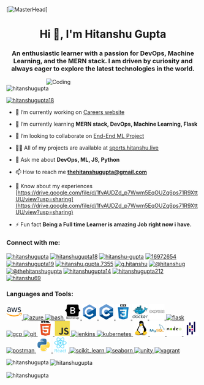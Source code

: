 [![MasterHead](https://www.bing.com/images/search?view=detailV2&ccid=pg%2bmvrrm&id=1B738955BE6C0BD0AC8EFC9B3C6DE5CBD99E95C8&thid=OIP.pg-mvrrm26mLlitSWncgJQHaEy&mediaurl=https%3a%2f%2fralfneubauer.info%2fwp-content%2fuploads%2f2021%2f01%2fDevOpsLove.gif&exph=455&expw=704&q=animated+devOps+gif&simid=608027675808898636&FORM=IRPRST&ck=385FAAE25A7966380CE90AC2B016DE68&selectedIndex=20&ajaxhist=0&ajaxserp=0)]
<h1 align="center">Hi 👋, I'm Hitanshu Gupta</h1>
<h3 align="center">An enthusiastic learner with a passion for DevOps, Machine Learning, and the MERN stack. I am driven by curiosity and always eager to explore the latest technologies in the world.</h3>
<img align="right" alt="Coding" width="400" src="https://www.bing.com/images/search?view=detailV2&ccid=4fNBO%2fUD&id=32E4D5B8DEF4D21131B4D2E49B5D08F67B5F0251&thid=OIP.4fNBO_UDYEVxM0E5T2FyJQHaFj&mediaurl=https%3a%2f%2fcdn.dribbble.com%2fusers%2f1162077%2fscreenshots%2f3848914%2fprogrammer.gif&exph=600&expw=800&q=animated+funny+coding+gif&simid=608041273670189966&FORM=IRPRST&ck=1525C3024C1B097B8DC316B757E7A12C&selectedIndex=27&ajaxhist=0&ajaxserp=0">

<p align="left"> <img src="https://komarev.com/ghpvc/?username=hitanshugupta&label=Profile%20views&color=0e75b6&style=flat" alt="hitanshugupta" /> </p>

<p align="left"> <a href="https://twitter.com/hitanshugupta18" target="blank"><img src="https://img.shields.io/twitter/follow/hitanshugupta18?logo=twitter&style=for-the-badge" alt="hitanshugupta18" /></a> </p>

- 🔭 I’m currently working on [Careers website](https://github.com/HitanshuGupta/Careers-website-using-Flask)

- 🌱 I’m currently learning **MERN stack, DevOps, Machine Learning, Flask**

- 👯 I’m looking to collaborate on [End-End ML Project](https://github.com/HitanshuGupta/End-to-End-ML-Project)

- 👨‍💻 All of my projects are available at [sports.hitanshu.live](sports.hitanshu.live)

- 💬 Ask me about **DevOps, ML, JS, Python**

- 📫 How to reach me **thehitanshugupta@gmail.com**

- 📄 Know about my experiences [https://drive.google.com/file/d/1fvAUDZd_p7Wwm5EqOUZq6ps71R9XttUU/view?usp=sharing](https://drive.google.com/file/d/1fvAUDZd_p7Wwm5EqOUZq6ps71R9XttUU/view?usp=sharing)

- ⚡ Fun fact **Being a Full time Learner is amazing Job right now i have.**

<h3 align="left">Connect with me:</h3>
<p align="left">
<a href="https://dev.to/hitanshugupta" target="blank"><img align="center" src="https://raw.githubusercontent.com/rahuldkjain/github-profile-readme-generator/master/src/images/icons/Social/devto.svg" alt="hitanshugupta" height="30" width="40" /></a>
<a href="https://twitter.com/hitanshugupta18" target="blank"><img align="center" src="https://raw.githubusercontent.com/rahuldkjain/github-profile-readme-generator/master/src/images/icons/Social/twitter.svg" alt="hitanshugupta18" height="30" width="40" /></a>
<a href="https://linkedin.com/in/hitanshu-gupta" target="blank"><img align="center" src="https://raw.githubusercontent.com/rahuldkjain/github-profile-readme-generator/master/src/images/icons/Social/linked-in-alt.svg" alt="hitanshu-gupta" height="30" width="40" /></a>
<a href="https://stackoverflow.com/users/16972654" target="blank"><img align="center" src="https://raw.githubusercontent.com/rahuldkjain/github-profile-readme-generator/master/src/images/icons/Social/stack-overflow.svg" alt="16972654" height="30" width="40" /></a>
<a href="https://kaggle.com/hitanshugupta19" target="blank"><img align="center" src="https://raw.githubusercontent.com/rahuldkjain/github-profile-readme-generator/master/src/images/icons/Social/kaggle.svg" alt="hitanshugupta19" height="30" width="40" /></a>
<a href="https://fb.com/hitanshu.gupta.7355" target="blank"><img align="center" src="https://raw.githubusercontent.com/rahuldkjain/github-profile-readme-generator/master/src/images/icons/Social/facebook.svg" alt="hitanshu.gupta.7355" height="30" width="40" /></a>
<a href="https://instagram.com/g.hitanshu" target="blank"><img align="center" src="https://raw.githubusercontent.com/rahuldkjain/github-profile-readme-generator/master/src/images/icons/Social/instagram.svg" alt="g.hitanshu" height="30" width="40" /></a>
<a href="https://hashnode.com/@hitanshug" target="blank"><img align="center" src="https://raw.githubusercontent.com/rahuldkjain/github-profile-readme-generator/master/src/images/icons/Social/hashnode.svg" alt="@hitanshug" height="30" width="40" /></a>
<a href="https://medium.com/@thehitanshugupta" target="blank"><img align="center" src="https://raw.githubusercontent.com/rahuldkjain/github-profile-readme-generator/master/src/images/icons/Social/medium.svg" alt="@thehitanshugupta" height="30" width="40" /></a>
<a href="https://www.youtube.com/c/hitanshugupta14" target="blank"><img align="center" src="https://raw.githubusercontent.com/rahuldkjain/github-profile-readme-generator/master/src/images/icons/Social/youtube.svg" alt="hitanshugupta14" height="30" width="40" /></a>
<a href="https://www.hackerrank.com/hitanshugupta212" target="blank"><img align="center" src="https://raw.githubusercontent.com/rahuldkjain/github-profile-readme-generator/master/src/images/icons/Social/hackerrank.svg" alt="hitanshugupta212" height="30" width="40" /></a>
<a href="https://www.leetcode.com/hitanshu69" target="blank"><img align="center" src="https://raw.githubusercontent.com/rahuldkjain/github-profile-readme-generator/master/src/images/icons/Social/leet-code.svg" alt="hitanshu69" height="30" width="40" /></a>
</p>

<h3 align="left">Languages and Tools:</h3>
<p align="left"> <a href="https://aws.amazon.com" target="_blank" rel="noreferrer"> <img src="https://raw.githubusercontent.com/devicons/devicon/master/icons/amazonwebservices/amazonwebservices-original-wordmark.svg" alt="aws" width="40" height="40"/> </a> <a href="https://azure.microsoft.com/en-in/" target="_blank" rel="noreferrer"> <img src="https://www.vectorlogo.zone/logos/microsoft_azure/microsoft_azure-icon.svg" alt="azure" width="40" height="40"/> </a> <a href="https://www.gnu.org/software/bash/" target="_blank" rel="noreferrer"> <img src="https://www.vectorlogo.zone/logos/gnu_bash/gnu_bash-icon.svg" alt="bash" width="40" height="40"/> </a> <a href="https://getbootstrap.com" target="_blank" rel="noreferrer"> <img src="https://raw.githubusercontent.com/devicons/devicon/master/icons/bootstrap/bootstrap-plain-wordmark.svg" alt="bootstrap" width="40" height="40"/> </a> <a href="https://www.cprogramming.com/" target="_blank" rel="noreferrer"> <img src="https://raw.githubusercontent.com/devicons/devicon/master/icons/c/c-original.svg" alt="c" width="40" height="40"/> </a> <a href="https://www.w3schools.com/cpp/" target="_blank" rel="noreferrer"> <img src="https://raw.githubusercontent.com/devicons/devicon/master/icons/cplusplus/cplusplus-original.svg" alt="cplusplus" width="40" height="40"/> </a> <a href="https://www.w3schools.com/css/" target="_blank" rel="noreferrer"> <img src="https://raw.githubusercontent.com/devicons/devicon/master/icons/css3/css3-original-wordmark.svg" alt="css3" width="40" height="40"/> </a> <a href="https://www.docker.com/" target="_blank" rel="noreferrer"> <img src="https://raw.githubusercontent.com/devicons/devicon/master/icons/docker/docker-original-wordmark.svg" alt="docker" width="40" height="40"/> </a> <a href="https://expressjs.com" target="_blank" rel="noreferrer"> <img src="https://raw.githubusercontent.com/devicons/devicon/master/icons/express/express-original-wordmark.svg" alt="express" width="40" height="40"/> </a> <a href="https://flask.palletsprojects.com/" target="_blank" rel="noreferrer"> <img src="https://www.vectorlogo.zone/logos/pocoo_flask/pocoo_flask-icon.svg" alt="flask" width="40" height="40"/> </a> <a href="https://cloud.google.com" target="_blank" rel="noreferrer"> <img src="https://www.vectorlogo.zone/logos/google_cloud/google_cloud-icon.svg" alt="gcp" width="40" height="40"/> </a> <a href="https://git-scm.com/" target="_blank" rel="noreferrer"> <img src="https://www.vectorlogo.zone/logos/git-scm/git-scm-icon.svg" alt="git" width="40" height="40"/> </a> <a href="https://www.w3.org/html/" target="_blank" rel="noreferrer"> <img src="https://raw.githubusercontent.com/devicons/devicon/master/icons/html5/html5-original-wordmark.svg" alt="html5" width="40" height="40"/> </a> <a href="https://developer.mozilla.org/en-US/docs/Web/JavaScript" target="_blank" rel="noreferrer"> <img src="https://raw.githubusercontent.com/devicons/devicon/master/icons/javascript/javascript-original.svg" alt="javascript" width="40" height="40"/> </a> <a href="https://www.jenkins.io" target="_blank" rel="noreferrer"> <img src="https://www.vectorlogo.zone/logos/jenkins/jenkins-icon.svg" alt="jenkins" width="40" height="40"/> </a> <a href="https://kubernetes.io" target="_blank" rel="noreferrer"> <img src="https://www.vectorlogo.zone/logos/kubernetes/kubernetes-icon.svg" alt="kubernetes" width="40" height="40"/> </a> <a href="https://www.linux.org/" target="_blank" rel="noreferrer"> <img src="https://raw.githubusercontent.com/devicons/devicon/master/icons/linux/linux-original.svg" alt="linux" width="40" height="40"/> </a> <a href="https://www.mysql.com/" target="_blank" rel="noreferrer"> <img src="https://raw.githubusercontent.com/devicons/devicon/master/icons/mysql/mysql-original-wordmark.svg" alt="mysql" width="40" height="40"/> </a> <a href="https://nodejs.org" target="_blank" rel="noreferrer"> <img src="https://raw.githubusercontent.com/devicons/devicon/master/icons/nodejs/nodejs-original-wordmark.svg" alt="nodejs" width="40" height="40"/> </a> <a href="https://pandas.pydata.org/" target="_blank" rel="noreferrer"> <img src="https://raw.githubusercontent.com/devicons/devicon/2ae2a900d2f041da66e950e4d48052658d850630/icons/pandas/pandas-original.svg" alt="pandas" width="40" height="40"/> </a> <a href="https://postman.com" target="_blank" rel="noreferrer"> <img src="https://www.vectorlogo.zone/logos/getpostman/getpostman-icon.svg" alt="postman" width="40" height="40"/> </a> <a href="https://www.python.org" target="_blank" rel="noreferrer"> <img src="https://raw.githubusercontent.com/devicons/devicon/master/icons/python/python-original.svg" alt="python" width="40" height="40"/> </a> <a href="https://reactjs.org/" target="_blank" rel="noreferrer"> <img src="https://raw.githubusercontent.com/devicons/devicon/master/icons/react/react-original-wordmark.svg" alt="react" width="40" height="40"/> </a> <a href="https://scikit-learn.org/" target="_blank" rel="noreferrer"> <img src="https://upload.wikimedia.org/wikipedia/commons/0/05/Scikit_learn_logo_small.svg" alt="scikit_learn" width="40" height="40"/> </a> <a href="https://seaborn.pydata.org/" target="_blank" rel="noreferrer"> <img src="https://seaborn.pydata.org/_images/logo-mark-lightbg.svg" alt="seaborn" width="40" height="40"/> </a> <a href="https://unity.com/" target="_blank" rel="noreferrer"> <img src="https://www.vectorlogo.zone/logos/unity3d/unity3d-icon.svg" alt="unity" width="40" height="40"/> </a> <a href="https://www.vagrantup.com/" target="_blank" rel="noreferrer"> <img src="https://www.vectorlogo.zone/logos/vagrantup/vagrantup-icon.svg" alt="vagrant" width="40" height="40"/> </a> </p>

<p><img align="left" src="https://github-readme-stats.vercel.app/api/top-langs?username=hitanshugupta&show_icons=true&locale=en&layout=compact" alt="hitanshugupta" /></p>

<p>&nbsp;<img align="center" src="https://github-readme-stats.vercel.app/api?username=hitanshugupta&show_icons=true&locale=en" alt="hitanshugupta" /></p>

<p><img align="center" src="https://github-readme-streak-stats.herokuapp.com/?user=hitanshugupta&" alt="hitanshugupta" /></p>
